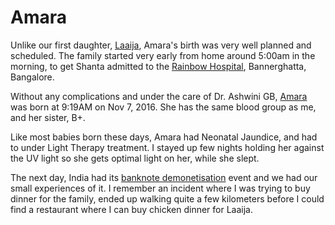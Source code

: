 # Amara

Unlike our first daughter, [Laaija](https://laaija.com/), Amara's birth was very well planned and scheduled. The family started very early from home around 5:00am in the morning, to get Shanta admitted to the [Rainbow Hospital](https://www.rainbowhospitals.in), Bannerghatta, Bangalore.

Without any complications and under the care of Dr. Ashwini GB, [Amara](https://amara.site/) was born at 9:19AM on Nov 7, 2016. She has the same blood group as me, and her sister, B+.

Like most babies born these days, Amara had Neonatal Jaundice, and had to under Light Therapy treatment. I stayed up few nights holding her against the UV light so she gets optimal light on her, while she slept.

The next day, India had its [banknote demonetisation](https://en.wikipedia.org/wiki/2016_Indian_banknote_demonetisation) event and we had our small experiences of it. I remember an incident where I was trying to buy dinner for the family, ended up walking quite a few kilometers before I could find a restaurant where I can buy chicken dinner for Laaija.